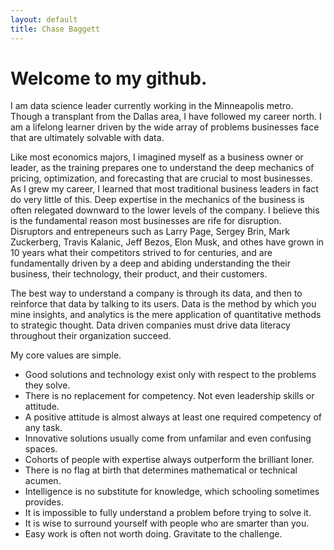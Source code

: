 ```yaml
---
layout: default
title: Chase Baggett
---
```


# Welcome to my github.

I am data science leader currently working in the Minneapolis metro. Though a transplant from the Dallas area, I have followed my career north. I am a lifelong learner driven by the wide array of problems businesses face that are ultimately solvable with data.

Like most economics majors, I imagined myself as a business owner or leader, as the training prepares one to understand the deep mechanics of pricing, optimization, and forecasting that are crucial to most businesses. As I grew my career, I learned that most traditional business leaders in fact do very little of this. Deep expertise in the mechanics of the business is often relegated downward to the lower levels of the company. I believe this is the fundamental reason most businesses are rife for disruption. Disruptors and entrepeneurs such as Larry Page, Sergey Brin, Mark Zuckerberg, Travis Kalanic, Jeff Bezos, Elon Musk,  and othes have grown in 10 years what their competitors strived to for centuries, and are fundamentally driven by a deep and abiding understanding the their business, their technology, their product, and their customers. 

The best way to understand a company is through its data, and then to reinforce that data by talking to its users. Data is the method by which you mine insights, and analytics is the mere application of quantitative methods to strategic thought. Data driven companies must drive data literacy throughout their organization succeed.


My core values are simple.

* Good solutions and technology exist only with respect to the problems they solve. 
* There is no replacement for competency. Not even leadership skills or attitude.
* A positive attitude is almost always at least one required competency of any task.
* Innovative solutions usually come from unfamilar and even confusing spaces.
* Cohorts of people with expertise always outperform the brilliant loner.
* There is no flag at birth that determines mathematical or technical acumen.
* Intelligence is no substitute for knowledge, which schooling sometimes provides.
* It is impossible to fully understand a problem before trying to solve it.
* It is wise to surround yourself with people who are smarter than you.
* Easy work is often not worth doing. Gravitate to the challenge.
